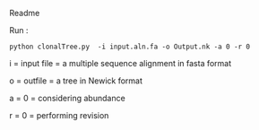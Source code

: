 Readme

Run :


`python clonalTree.py  -i input.aln.fa -o Output.nk -a 0 -r 0`



i = input file = a multiple sequence alignment in fasta format


o = outfile = a tree in Newick format 


a = 0 =  considering abundance


r = 0 = performing revision  

